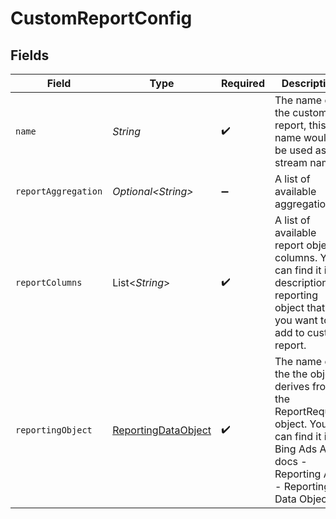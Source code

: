 # CustomReportConfig


## Fields

| Field                                                                                                                                            | Type                                                                                                                                             | Required                                                                                                                                         | Description                                                                                                                                      | Example                                                                                                                                          |
| ------------------------------------------------------------------------------------------------------------------------------------------------ | ------------------------------------------------------------------------------------------------------------------------------------------------ | ------------------------------------------------------------------------------------------------------------------------------------------------ | ------------------------------------------------------------------------------------------------------------------------------------------------ | ------------------------------------------------------------------------------------------------------------------------------------------------ |
| `name`                                                                                                                                           | *String*                                                                                                                                         | :heavy_check_mark:                                                                                                                               | The name of the custom report, this name would be used as stream name                                                                            | Account Performance                                                                                                                              |
| `reportAggregation`                                                                                                                              | *Optional\<String>*                                                                                                                              | :heavy_minus_sign:                                                                                                                               | A list of available aggregations.                                                                                                                |                                                                                                                                                  |
| `reportColumns`                                                                                                                                  | List\<*String*>                                                                                                                                  | :heavy_check_mark:                                                                                                                               | A list of available report object columns. You can find it in description of reporting object that you want to add to custom report.             |                                                                                                                                                  |
| `reportingObject`                                                                                                                                | [ReportingDataObject](../../models/shared/ReportingDataObject.md)                                                                                | :heavy_check_mark:                                                                                                                               | The name of the the object derives from the ReportRequest object. You can find it in Bing Ads Api docs - Reporting API - Reporting Data Objects. |                                                                                                                                                  |